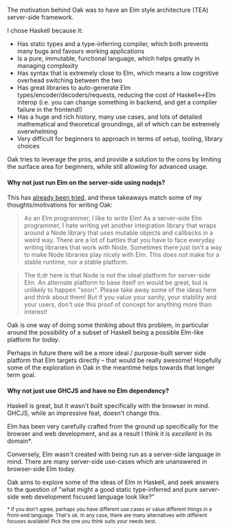 
The motivation behind Oak was to have an Elm style architecture (TEA) server-side framework.


I chose Haskell because it:

- Has static types and a type-inferring compiler, which both prevents many bugs and favours working applications
- Is a pure, immutable, functional language, which helps greatly in managing complexity
- Has syntax that is extremely close to Elm, which means a low cognitive overhead switching between the two
- Has great libraries to auto-generate Elm types/encoder/decoders/requests, reducing the cost of Haskell<->Elm interop (i.e. you can change something in backend, and get a compiler failure in the frontend!)
- Has a huge and rich history, many use cases, and lots of detailed mathematical and theoretical groundings, all of which can be extremely overwhelming
- Very difficult for beginners to approach in terms of setup, tooling, library choices


Oak tries to leverage the pros, and provide a solution to the cons by limiting the surface area for beginners, while still allowing for advanced usage.


#### Why not just run Elm on the server-side using nodejs?

This has [already been tried](https://github.com/eeue56/take-home), and these takeaways match some of my thoughts/motivations for writing Oak:

> As an Elm programmer, I like to write Elm! As a server-side Elm programmer, I hate writing yet another integration library that wraps around a Node library that uses mutable objects and callbacks in a weird way. There are a lot of battles that you have to face everyday writing libraries that work with Node. Sometimes there just isn't a way to make Node libraries play nicely with Elm. This does not make for a stable runtime, nor a stable platform.

> The tl;dr here is that Node is not the ideal platform for server-side Elm. An alternate platform to base itself on would be great, but is unlikely to happen "soon". Please take away some of the ideas here and think about them! But if you value your sanity, your stability and your users, don't use this proof of concept for anything more than interest!

Oak is one way of doing some thinking about this problem, in particular around the possibility of a subset of Haskell being a possible Elm-like platform for _today_.

Perhaps in future there will be a more ideal / purpose-built server side platform that Elm targets directly – that would be really awesome! Hopefully some of the exploration in Oak in the meantime helps towards that longer term goal.


#### Why not just use GHCJS and have no Elm dependency?

Haskell is great, but it wasn't built specifically with the browser in mind. GHCJS, while an impressive feat, doesn't change this.

Elm has been very carefully crafted from the ground up specifically for the browser and web development, and as a result I think it is _excellent_ in its domain*.

Conversely, Elm wasn't created with being run as a server-side language in mind. There are many server-side use-cases which are unanswered in browser-side Elm today.

Oak aims to explore some of the ideas of Elm in Haskell, and seek answers to the question of "what might a good static type-inferred and pure server-side web development focused language look like?"


<sub>\* If you don't agree, perhaps you have different use cases or value different things in a front-end language. That's ok. In any case, there are many alternatives with different focuses available! Pick the one you think suits your needs best.</sub>
